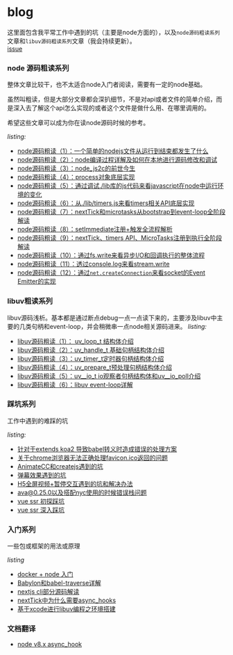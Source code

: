 # blog
这里面包含我平常工作中遇到的坑（主要是node方面的），以及`node源码粗读系列`文章和`libuv源码粗读系列`文章（我会持续更新）。  
[issue](https://github.com/xtx1130/blog/issues)

### node 源码粗读系列
整体文章比较干，也不太适合node入门者阅读，需要有一定的node基础。

虽然叫粗读，但是大部分文章都会深扒细节，不是对api或者文件的简单介绍，而是深入去了解这个api怎么实现的或者这个文件是做什么用、在哪里调用的。

希望这些文章可以成为你在读node源码时候的参考。

*listing:*  
- [node源码粗读（1）：一个简单的nodejs文件从运行到结束都发生了什么](https://github.com/xtx1130/blog/issues/5)
- [node源码粗读（2）：node编译过程详解及如何在本地进行源码修改和调试](https://github.com/xtx1130/blog/issues/9)
- [node源码粗读（3）：node_js2c的前世今生](https://github.com/xtx1130/blog/issues/10)
- [node源码粗读（4）：process对象底层实现](https://github.com/xtx1130/blog/issues/12)
- [node源码粗读（5）：通过调试./lib库的js代码来看javascript在node中运行环境的变化](https://github.com/xtx1130/blog/issues/14)
- [node源码粗读（6）：从./lib/timers.js来看timers相关API底层实现](https://github.com/xtx1130/blog/issues/15)
- [node源码粗读（7）：nextTick和microtasks从bootstrap到event-loop全阶段解读](https://github.com/xtx1130/blog/issues/16)
- [node源码粗读（8）：setImmediate注册+触发全流程解析](https://github.com/xtx1130/blog/issues/19)
- [node源码粗读（9）：nextTick、timers API、MicroTasks注册到执行全阶段解读](https://github.com/xtx1130/blog/issues/20)
- [node源码粗读（10）：通过fs.write来看异步I/O和回调执行的整体流程](https://github.com/xtx1130/blog/issues/23)
- [node源码粗读（11）：透过console.log来看stream.write](https://github.com/xtx1130/blog/issues/24)
- [node源码粗读（12）：通过`net.createConnection`来看socket的Event Emitter的实现](https://github.com/xtx1130/blog/issues/26)

### libuv粗读系列
libuv源码浅析。基本都是通过断点debug一点一点读下来的，主要涉及libuv中主要的几类句柄和event-loop，并会稍微串一点node相关源码进来。
*listing:*
- [libuv源码粗读（1）： uv_loop_t 结构体介绍](https://github.com/xtx1130/blog/issues/27)
- [libuv源码粗读（2）：uv_handle_t 基础句柄结构体介绍](https://github.com/xtx1130/blog/issues/29)
- [libuv源码粗读（3）：uv_timer_t定时器句柄结构体介绍](https://github.com/xtx1130/blog/issues/31)
- [libuv源码粗读（4）：uv_prepare_t预处理句柄结构体介绍](https://github.com/xtx1130/blog/issues/33)
- [libuv源码粗读（5）：uv__io_t io观察者句柄结构体和uv__io_poll介绍](https://github.com/xtx1130/blog/issues/34)
- [libuv源码粗读（6）：libuv event-loop详解](https://github.com/xtx1130/blog/issues/35)

### 踩坑系列
工作中遇到的难踩的坑

*listing:*
- [针对于extends koa2 导致babel转义时造成错误的处理方案](https://github.com/xtx1130/blog/issues/1)
- [关于chrome浏览器无法正确处理favicon.ico返回的问题](https://github.com/xtx1130/blog/issues/3)
- [AnimateCC和createjs遇到的坑](https://github.com/xtx1130/blog/issues/11)
- [弹幕效果遇到的坑](https://github.com/xtx1130/blog/issues/13)
- [H5全屏视频+暂停交互遇到的坑和解决办法](https://github.com/xtx1130/blog/issues/17)
- [ava@0.25.0以及搭配nyc使用的时候错误栈问题 ](https://github.com/xtx1130/blog/issues/25)
- [vue ssr 初探踩坑 ](https://github.com/xtx1130/blog/issues/30)
- [vue ssr 深入踩坑](https://github.com/xtx1130/blog/issues/32)
### 入门系列
一些包或框架的用法或原理

*listing*
- [docker + node 入门](https://github.com/xtx1130/blog/issues/4)
- [Babylon和babel-traverse详解](https://github.com/xtx1130/blog/issues/7)
- [nextjs cli部分源码解读](https://github.com/xtx1130/blog/issues/18)
- [nextTick中为什么需要async_hooks](https://github.com/xtx1130/blog/issues/22)
- [基于xcode进行libuv编程之环境搭建](https://github.com/xtx1130/blog/issues/36)
### 文档翻译
- [node v8.x async_hook](https://github.com/xtx1130/blog/blob/master/doc/async_hook_zh_CN.md)
